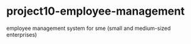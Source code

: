 # project10-employee-management
employee management  system for sme (small and medium-sized enterprises)
